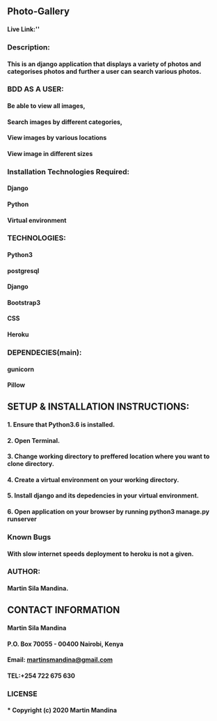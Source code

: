 ## Photo-Gallery
#### Live Link:''
### Description:
#### This is an django application that displays a variety of photos and categorises photos and further a user can search various photos.
### BDD AS A USER:
#### Be able to view all images,
#### Search images by different categories,
#### View images by various locations
#### View image in different sizes
### Installation Technologies Required:
#### Django
#### Python
#### Virtual environment
### TECHNOLOGIES:
#### Python3
#### postgresql
#### Django
#### Bootstrap3
#### CSS
#### Heroku
### DEPENDECIES(main):
#### gunicorn
#### Pillow
## SETUP & INSTALLATION INSTRUCTIONS:
#### 1. Ensure that Python3.6 is installed.
#### 2. Open Terminal.
#### 3. Change working directory to preffered location where you want to clone directory.
#### 4. Create a virtual environment on your working directory.
#### 5. Install django and its depedencies in your virtual environment.
#### 6. Open application on your browser by running python3 manage.py runserver
### Known Bugs
#### With slow internet speeds deployment to heroku is not a given.
### AUTHOR:
#### Martin Sila Mandina.
## CONTACT INFORMATION
#### Martin Sila Mandina
#### P.O. Box 70055 - 00400 Nairobi, Kenya
#### Email: martinsmandina@gmail.com
#### TEL:+254 722 675 630
### LICENSE
#### * Copyright (c) 2020 **Martin Mandina**
